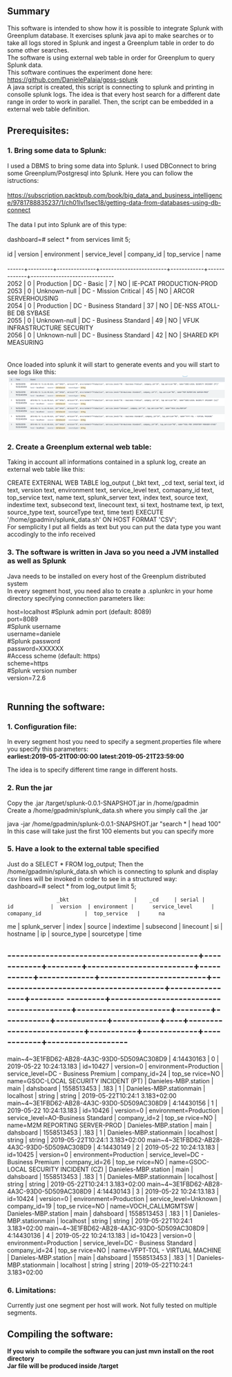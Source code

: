 ## Summary
This software is intended to show how it is possible to integrate Splunk with Greenplum database. It exercises splunk java api 
to make searches or to take all logs stored in Splunk and ingest a Greenplum table in order to do some other searches.</br>
The software is using external web table in order for Greenplum to query Splunk data. </br>
This software continues the experiment done here: </br>
https://github.com/DanielePalaia/gpss-splunk </br>
A java script is created, this script is connecting to splunk and printing in consolle splunk logs. The idea is that every host search for a different date range in order to work in parallel.
Then, the script can be embedded in a external web table definition.

## Prerequisites:
### 1. Bring some data to Splunk: 
I used a DBMS to bring some data into Splunk. I used DBConnect to bring some Greenplum/Postgresql into Splunk. Here you can follow the istructions: </br></br>
https://subscription.packtpub.com/book/big_data_and_business_intelligence/9781788835237/1/ch01lvl1sec18/getting-data-from-databases-using-db-connect</br></br>
The data I put into Splunk are of this type: </br></br>
dashboard=# select * from services limit 5; </br></br>
  id  | version | environment  |     service_level      | company_id | top_service |             name  </br>            
------+---------+--------------+------------------------+------------+-------------+------------------------------ </br>
 2052 |       0 | Production   | DC - Basic             |          7 | NO          | IE-PCAT PRODUCTION-PROD </br>
 2053 |       0 | Unknown-null | DC - Mission Critical  |         45 | NO          | ARCOR SERVERHOUSING </br>
 2054 |       0 | Production   | DC - Business Standard |         37 | NO          | DE-NSS ATOLL-BE DB SYBASE </br>
 2055 |       0 | Unknown-null | DC - Business Standard |         49 | NO          | VFUK INFRASTRUCTURE SECURITY </br>
 2056 |       0 | Unknown-null | DC - Business Standard |         42 | NO          | SHARED KPI MEASURING </br>
</br></br>
Once loaded into splunk it will start to generate events and you will start to see logs like this:
![Screenshot](./images/image1.png)

### 2. Create a Greenplum external web table:
Taking in account all informations contained in a splunk log, create an external web table like this:</br>

CREATE EXTERNAL WEB TABLE log_output
    (_bkt text, _cd text, serial text, id text, version text, environment text, service_level text, comapany_id text, top_service text, name text, splunk_server text, index text, source text, indextime text, subsecond text, linecount text, si text, hostname text, ip text, source_type text, sourceType text, time text)
    EXECUTE '/home/gpadmin/splunk_data.sh' ON HOST
    FORMAT 'CSV';
    </br>
For semplicity I put all fields as text but you can put the data type you want accodingly to the info received
</br>

    
### 3. The software is written in Java so you need a JVM installed as well as Splunk
Java needs to be installed on every host of the Greenplum distributed system </br> 
In every segment host, you need also to create a .splunkrc  in your home directory specifying connection parameters like: </br>  

host=localhost 
#Splunk admin port (default: 8089) </br> 
port=8089   </br> 
#Splunk username   
username=daniele   
#Splunk password   
password=XXXXXX   
#Access scheme (default: https)   
scheme=https  
#Splunk version number   
version=7.2.6   
 </br>
 
## Running the software:
### 1. Configuration file: </br>  
In every segment host you need to specify a segment.properties file where you specify this parameters: </br>
**earliest:2019-05-21T00:00:00**
**latest:2019-05-21T23:59:00**

The idea is to specify different time range in different hosts.

### 2. Run the jar </br>
Copy the .jar /target/splunk-0.0.1-SNAPSHOT.jar in /home/gpadmin </br>
Create a /home/gpadmin/splunk_data.sh where you simply call the .jar</br>

java -jar /home/gpadmin/splunk-0.0.1-SNAPSHOT.jar "search * | head 100"</br>
In this case will take just the first 100 elements but you can specify more


### 5. Have a look to the external table specified </br> 
Just do a SELECT * FROM log_output;
Then the /home/gpadmin/splunk_data.sh which is connecting to splunk and display csv lines will be invoked in order to see in a structured way:</br>
dashboard=# select * from log_output limit 5; </br>

                    _bkt                     |    _cd     | serial |           id            |  version  | environment |      service_level      |              comapany_id              |  top_service   |      na
me       |              splunk_server              |        index         | source | indextime | subsecond  | linecount | si |         hostname         |    ip     | source_type | sourcetype |             time  
            
---------------------------------------------+------------+--------+-------------------------+-----------+-------------+-------------------------+---------------------------------------+----------------+--------
---------+-----------------------------------------+----------------------+--------+-----------+------------+-----------+----+--------------------------+-----------+-------------+------------+-------------------
------------
 main~4~3E1FBD62-AB28-4A3C-93D0-5D509AC308D9 | 4:14430163 | 0      | 2019-05-22 10:24:13.183 |  id=10427 |  version=0  |  environment=Production |  service_level=DC - Business Premium  |  company_id=24 |  top_se
rvice=NO |  name=GSOC-LOCAL SECURITY INCIDENT (PT) | Danieles-MBP.station | main   | dahsboard | 1558513453 | .183      | 1  | Danieles-MBP.stationmain | localhost | string      | string     | 2019-05-22T10:24:1
3.183+02:00
 main~4~3E1FBD62-AB28-4A3C-93D0-5D509AC308D9 | 4:14430156 | 1      | 2019-05-22 10:24:13.183 |  id=10426 |  version=0  |  environment=Production |  service_level=AO-Business Standard   |  company_id=2  |  top_se
rvice=NO |  name=M2M REPORTING SERVER-PROD         | Danieles-MBP.station | main   | dahsboard | 1558513453 | .183      | 1  | Danieles-MBP.stationmain | localhost | string      | string     | 2019-05-22T10:24:1
3.183+02:00
 main~4~3E1FBD62-AB28-4A3C-93D0-5D509AC308D9 | 4:14430149 | 2      | 2019-05-22 10:24:13.183 |  id=10425 |  version=0  |  environment=Production |  service_level=DC - Business Premium  |  company_id=26 |  top_se
rvice=NO |  name=GSOC-LOCAL SECURITY INCIDENT (CZ) | Danieles-MBP.station | main   | dahsboard | 1558513453 | .183      | 1  | Danieles-MBP.stationmain | localhost | string      | string     | 2019-05-22T10:24:1
3.183+02:00
 main~4~3E1FBD62-AB28-4A3C-93D0-5D509AC308D9 | 4:14430143 | 3      | 2019-05-22 10:24:13.183 |  id=10424 |  version=0  |  environment=Production |  service_level=Unknown                |  company_id=19 |  top_se
rvice=NO |  name=VOCH_CALLMGMTSW                   | Danieles-MBP.station | main   | dahsboard | 1558513453 | .183      | 1  | Danieles-MBP.stationmain | localhost | string      | string     | 2019-05-22T10:24:1
3.183+02:00
 main~4~3E1FBD62-AB28-4A3C-93D0-5D509AC308D9 | 4:14430136 | 4      | 2019-05-22 10:24:13.183 |  id=10423 |  version=0  |  environment=Production |  service_level=DC - Business Standard |  company_id=24 |  top_se
rvice=NO |  name=VFPT-TOL - VIRTUAL MACHINE        | Danieles-MBP.station | main   | dahsboard | 1558513453 | .183      | 1  | Danieles-MBP.stationmain | localhost | string      | string     | 2019-05-22T10:24:1
3.183+02:00

### 6. Limitations: </br> 
Currently just one segment per host will work. Not fully tested on multiple segments.

## Compiling the software:

**If you wish to compile the software you can just mvn install on the root directory** </br>
**Jar file will be produced inside /target**
